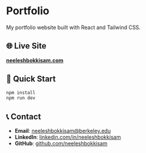 # Portfolio

My portfolio website built with React and Tailwind CSS.

## 🌐 Live Site

**[neeleshbokkisam.com](https://neeleshbokkisam.com)**

## 🚀 Quick Start

```bash
npm install
npm run dev
```

## 📞 Contact

- **Email**: [neeleshbokkisam@berkeley.edu](mailto:neeleshbokkisam@berkeley.edu)
- **LinkedIn**: [linkedin.com/in/neeleshbokkisam](https://linkedin.com/in/neeleshbokkisam)
- **GitHub**: [github.com/neeleshbokkisam](https://github.com/neeleshbokkisam)
